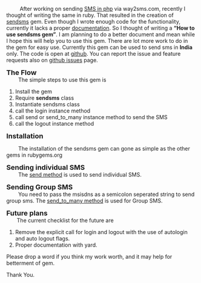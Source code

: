          After working on sending [SMS in php](http://www.phprepo.in/2011/07/send-sms-from-php-using-way2sms-updated/) via way2sms.com, recently I thought of writing the same in ruby. That resulted in the creation of [sendsms](http://rubygems.org/gems/sendsms) gem. Even though I wrote enough code for the functionality, currently it lacks a proper [documentation](http://rubydoc.info/gems/sendsms/0.0.2/frames). So I thought of writing a **“How to use sendsms gem”**. I am planning to do a better document and mean while I hope this will help you to use this gem. There are lot more work to do in the gem for easy use. Currently this gem can be used to send sms in **India** only. The code is open at [github](https://github.com/revathskumar/send-sms-in-ruby). You can report the issue and feature requests also on [github issues](https://github.com/revathskumar/send-sms-in-ruby/issues) page.

**<span style="font-size: large;">The Flow</span>**  
        The simple steps to use this gem is

1.  Install the gem
2.  Require **sendsms** class
3.  Instantiate sendsms class
4.  call the login instance method
5.  call send or send\_to\_many instance method to send the SMS
6.  call the logout instance method

**<span style="font-size: large;">Installation</span>**

        The installation of the sendsms gem can gone as simple as the other gems in rubygems.org

**<span style="font-size: large;">Sending individual SMS</span>**  
        The [send method](http://rubydoc.info/gems/sendsms/0.0.2/SendSms#send-instance_metho) is used to send individual SMS.

**<span style="font-size: large;">Sending Group SMS</span>**  
        You need to pass the msisdns as a semicolon seperated string to send group sms. The [send\_to\_many method](http://rubydoc.info/gems/sendsms/0.0.2/SendSms#send_to_many-instance_method) is used for Group SMS.

**<span style="font-size: large;">Future plans</span>**  
       The current checklist for the future are

1.  Remove the explicit call for login and logout with the use of autologin and auto logout flags. 
2.  Proper documentation with yard.

Please drop a word if you think my work worth, and it may help for betterment of gem.

Thank You.
